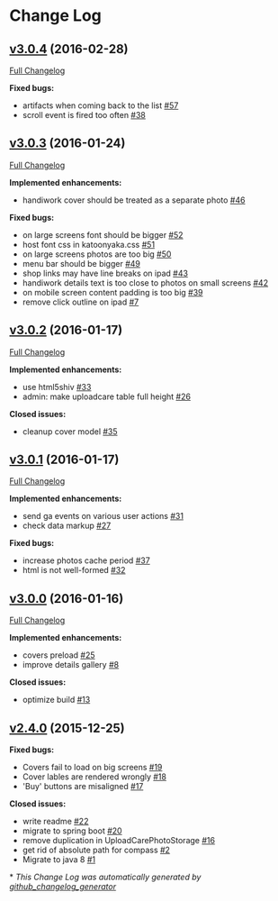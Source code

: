 # Change Log

## [v3.0.4](https://github.com/orange-buffalo/katoonyaka/tree/v3.0.4) (2016-02-28)
[Full Changelog](https://github.com/orange-buffalo/katoonyaka/compare/v3.0.3...v3.0.4)

**Fixed bugs:**

- artifacts when coming back to the list [\#57](https://github.com/orange-buffalo/katoonyaka/issues/57)
- scroll event is fired too often [\#38](https://github.com/orange-buffalo/katoonyaka/issues/38)

## [v3.0.3](https://github.com/orange-buffalo/katoonyaka/tree/v3.0.3) (2016-01-24)
[Full Changelog](https://github.com/orange-buffalo/katoonyaka/compare/v3.0.2...v3.0.3)

**Implemented enhancements:**

- handiwork cover should be treated as a separate photo [\#46](https://github.com/orange-buffalo/katoonyaka/issues/46)

**Fixed bugs:**

- on large screens font should be bigger [\#52](https://github.com/orange-buffalo/katoonyaka/issues/52)
- host font css in katoonyaka.css [\#51](https://github.com/orange-buffalo/katoonyaka/issues/51)
- on large screens photos are too big [\#50](https://github.com/orange-buffalo/katoonyaka/issues/50)
- menu bar should be bigger [\#49](https://github.com/orange-buffalo/katoonyaka/issues/49)
- shop links may have line breaks on ipad [\#43](https://github.com/orange-buffalo/katoonyaka/issues/43)
- handiwork details text is too close to photos on small screens [\#42](https://github.com/orange-buffalo/katoonyaka/issues/42)
- on mobile screen content padding is too big [\#39](https://github.com/orange-buffalo/katoonyaka/issues/39)
- remove click outline on ipad [\#7](https://github.com/orange-buffalo/katoonyaka/issues/7)

## [v3.0.2](https://github.com/orange-buffalo/katoonyaka/tree/v3.0.2) (2016-01-17)
[Full Changelog](https://github.com/orange-buffalo/katoonyaka/compare/v3.0.1...v3.0.2)

**Implemented enhancements:**

- use html5shiv [\#33](https://github.com/orange-buffalo/katoonyaka/issues/33)
- admin: make uploadcare table full height [\#26](https://github.com/orange-buffalo/katoonyaka/issues/26)

**Closed issues:**

- cleanup cover model [\#35](https://github.com/orange-buffalo/katoonyaka/issues/35)

## [v3.0.1](https://github.com/orange-buffalo/katoonyaka/tree/v3.0.1) (2016-01-17)
[Full Changelog](https://github.com/orange-buffalo/katoonyaka/compare/v3.0.0...v3.0.1)

**Implemented enhancements:**

- send ga events on various user actions [\#31](https://github.com/orange-buffalo/katoonyaka/issues/31)
- check data markup  [\#27](https://github.com/orange-buffalo/katoonyaka/issues/27)

**Fixed bugs:**

- increase photos cache period [\#37](https://github.com/orange-buffalo/katoonyaka/issues/37)
- html is not well-formed [\#32](https://github.com/orange-buffalo/katoonyaka/issues/32)

## [v3.0.0](https://github.com/orange-buffalo/katoonyaka/tree/v3.0.0) (2016-01-16)
[Full Changelog](https://github.com/orange-buffalo/katoonyaka/compare/v2.4.0...v3.0.0)

**Implemented enhancements:**

- covers preload [\#25](https://github.com/orange-buffalo/katoonyaka/issues/25)
- improve details gallery [\#8](https://github.com/orange-buffalo/katoonyaka/issues/8)

**Closed issues:**

- optimize build [\#13](https://github.com/orange-buffalo/katoonyaka/issues/13)

## [v2.4.0](https://github.com/orange-buffalo/katoonyaka/tree/v2.4.0) (2015-12-25)
**Fixed bugs:**

- Covers fail to load on big screens [\#19](https://github.com/orange-buffalo/katoonyaka/issues/19)
- Cover lables are rendered wrongly [\#18](https://github.com/orange-buffalo/katoonyaka/issues/18)
- 'Buy' buttons are misaligned  [\#17](https://github.com/orange-buffalo/katoonyaka/issues/17)

**Closed issues:**

- write readme [\#22](https://github.com/orange-buffalo/katoonyaka/issues/22)
- migrate to spring boot [\#20](https://github.com/orange-buffalo/katoonyaka/issues/20)
- remove duplication in UploadCarePhotoStorage [\#16](https://github.com/orange-buffalo/katoonyaka/issues/16)
- get rid of absolute path for compass [\#2](https://github.com/orange-buffalo/katoonyaka/issues/2)
- Migrate to java 8 [\#1](https://github.com/orange-buffalo/katoonyaka/issues/1)



\* *This Change Log was automatically generated by [github_changelog_generator](https://github.com/skywinder/Github-Changelog-Generator)*